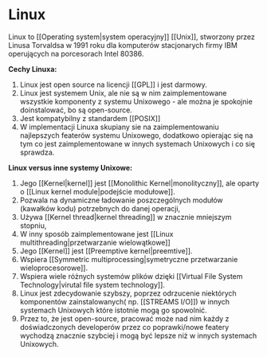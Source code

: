 # Linux
Linux to [[Operating system|system operacyjny]] [[Unix]], stworzony przez Linusa Torvaldsa w 1991 roku dla komputerów stacjonarych firmy IBM operujących na porcesorach Intel 80386. 

**Cechy Linuxa:**
1. Linux jest open source na licencji [[GPL]] i jest darmowy.
2. Linux jest systemem Unix, ale nie są w nim zaimplementowane wszystkie komponenty z systemu Unixowego - ale można je spokojnie doinstalować, bo są open-source.
3. Jest kompatybilny z standardem [[POSIX]]
4. W implementacji Linuxa skupiany sie na zaimplementowaniu najlepszych featerów systemu Unixowego, dodatkowo opierając się na tym co jest zaimplementowane w innych systemach Unixowych i co się sprawdza.

**Linux versus inne systemy Unixowe:**
1. Jego [[Kernel|kernel]] jest [[Monolithic Kernel|monolityczny]], ale oparty o [[Linux kernel module|podejście modułowe]].
2. Pozwala na dynamiczne ładowanie poszczególnych modułów (kawałków kodu) potrzebnych do danej operacji,
3. Używa [[Kernel thread|kernel threading]] w znacznie mniejszym stopniu,
4. W inny sposób zaimplementowane jest [[Linux multithreading|przetwarzanie wielowątkowe]]
5. Jego [[Kernel]] jest [[Preemptive kernel|preemtive]].
6. Wspiera [[Symmetric multiprocessing|symetryczne przetwarzanie wieloprocesorowe]].
7. Wspiera wiele różnych systemów plików dzięki [[Virtual File System Technology|virutal file system technology]].
8. Linux jest zdecydowanie szybszy, poprzez odrzucenie niektórych komponentów zainstalowanych( np. [[STREAMS I/O]]) w innych systemach Unixowych które istotnie mogą go spowolnić.
9. Przez to, że jest open-source, pracować może nad nim każdy z doświadczonych developerów przez co poprawki/nowe featery wychodzą znacznie szybciej i mogą być lepsze niż w innych systemach Unixowych.